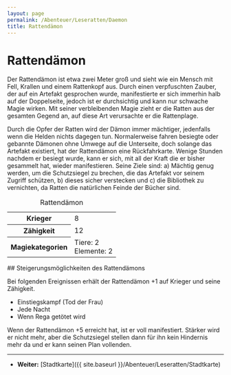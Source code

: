 ```yaml
---
layout: page
permalink: /Abenteuer/Leseratten/Daemon
title: Rattendämon
---
```


# Rattendämon

Der Rattendämon ist etwa zwei Meter groß und sieht wie ein Mensch mit Fell, Krallen und einem Rattenkopf aus. Durch einen verpfuschten Zauber, der auf ein Artefakt gesprochen wurde, manifestierte er sich immerhin halb auf der Doppelseite, jedoch ist er durchsichtig und kann nur schwache Magie wirken. Mit seiner verbleibenden Magie zieht er die Ratten aus der gesamten Gegend an, auf diese Art verursachte er die Rattenplage.

Durch die Opfer der Ratten wird der Dämon immer mächtiger, jedenfalls wenn die Helden nichts dagegen tun. Normalerweise fahren besiegte oder gebannte Dämonen ohne Umwege auf die Unterseite, doch solange das Artefakt existiert, hat der Rattendämon eine Rückfahrkarte. Wenige Stunden nachdem er besiegt wurde, kann er sich, mit all der Kraft die er bisher gesammelt hat, wieder manifestieren. Seine Ziele sind: a) Mächtig genug werden, um die Schutzsiegel zu brechen, die das Artefakt vor seinem Zugriff schützen, b) dieses sicher verstecken und c) die Bibliothek zu vernichten, da Ratten die natürlichen Feinde der Bücher sind.

<table>
<caption>Rattendämon</caption>
<tbody>
<tr><th>Krieger</th><td>8</td></tr>
<tr><th>Zähigkeit</th><td>12</td></tr>
<tr><th>Magiekategorien</th><td>Tiere: 2<br/>
Elemente: 2</td></tr>
</tbody>
</table>
## Steigerungsmöglichkeiten des Rattendämons

Bei folgenden Ereignissen erhält der Rattendämon +1 auf Krieger und seine Zähigkeit.

- Einstiegskampf (Tod der Frau)
- Jede Nacht
- Wenn Rega getötet wird

Wenn der Rattendämon +5 erreicht hat, ist er voll manifestiert. Stärker wird er nicht mehr, aber die Schutzsiegel stellen dann für ihn kein Hindernis mehr da und er kann seinen Plan vollenden.


***
- **Weiter:** [Stadtkarte]({{ site.baseurl }}/Abenteuer/Leseratten/Stadtkarte)

